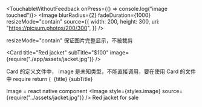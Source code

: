 <TouchableWithoutFeedback onPress={() => console.log("image touched")}>
<Image
blurRadius={2}
fadeDuration={1000}
resizeMode="contain"
source={{
            width: 200,
            height: 300,
            uri: "https://picsum.photos/200/300",
          }}
/>
</TouchableWithoutFeedback>

resizeMode="contain" 保证图片完整显示，不被裁剪

<Card
title="Red jacket"
subTitle="\$100"
image={require("./app/assets/jacket.jpg")}
/>

Card 的定义文件中， image 是未知类型，不能直接调用，要在使用 Card 的文件中 require
return (
<View style={styles.card}>
<Image source={image} />
<AppText>{title} </AppText>
<AppText>{subTitle}</AppText>
</View>


Image = react native component
  <Image style={styles.image} source={require("../assets/jacket.jpg")} />
      <View style={styles.detailsContainer}>
        <AppText style={styles.title}>Red jacket for sale</AppText>
